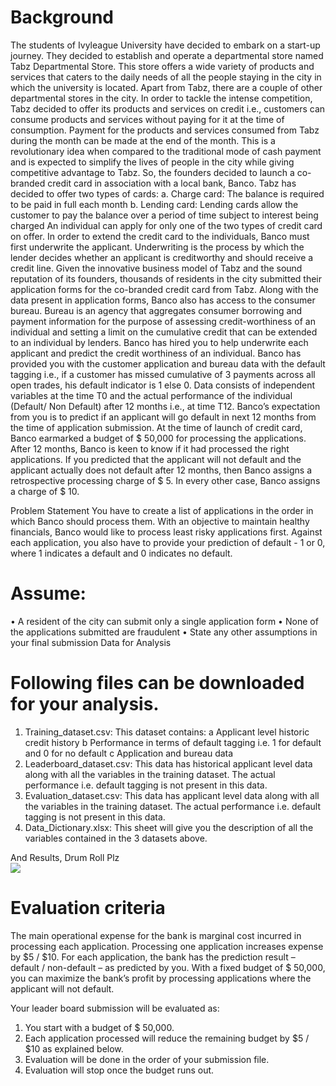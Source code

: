 # Background 
The students of Ivyleague University have decided to embark on a start-up journey. They decided to establish and operate a departmental store named Tabz Departmental Store. This store offers a wide variety of products and services that caters to the daily needs of all the people staying in the city in which the university is located. Apart from Tabz, there are a couple of other departmental stores in the city. In order to tackle the intense competition, Tabz decided to offer its products and services on credit i.e., customers can consume products and services without paying for it at the time of consumption. Payment for the products and services consumed from Tabz during the month can be made at the end of the month. This is a revolutionary idea when compared to the traditional mode of cash payment and is expected to simplify the lives of people in the city while giving competitive advantage to Tabz. So, the founders decided to launch a co-branded credit card in association with a local bank, Banco. Tabz has decided to offer two types of cards:
a.	Charge card: The balance is required to be paid in full each month
b.	Lending card: Lending cards allow the customer to pay the balance over a period of time subject to interest being charged
An individual can apply for only one of the two types of credit card on offer. In order to extend the credit card to the individuals, Banco must first underwrite the applicant. Underwriting is the process by which the lender decides whether an applicant is creditworthy and should receive a credit line. Given the innovative business model of Tabz and the sound reputation of its founders, thousands of residents in the city submitted their application forms for the co-branded credit card from Tabz. Along with the data present in application forms, Banco also has access to the consumer bureau. Bureau is an agency that aggregates consumer borrowing and payment information for the purpose of assessing credit-worthiness of an individual and setting a limit on the cumulative credit that can be extended to an individual by lenders.
Banco has hired you to help underwrite each applicant and predict the credit worthiness of an individual. Banco has provided you with the customer application and bureau data with the default tagging i.e., if a customer has missed cumulative of 3 payments across all open trades, his default indicator is 1 else 0. Data consists of independent variables at the time T0 and the actual performance of the individual (Default/ Non Default) after 12 months i.e., at time T12. Banco’s expectation from you is to predict if an applicant will go default in next 12 months from the time of application submission.
At the time of launch of credit card, Banco earmarked a budget of $ 50,000 for processing the applications. After 12 months, Banco is keen to know if it had processed the right applications. If you predicted that the applicant will not default and the applicant actually does not default after 12 months, then Banco assigns a retrospective processing charge of $ 5. In every other case, Banco assigns a charge of $ 10.

Problem Statement
You have to create a list of applications in the order in which Banco should process them. With an objective to maintain healthy financials, Banco would like to process least risky applications first. Against each application, you also have to provide your prediction of default - 1 or 0, where 1 indicates a default and 0 indicates no default.

# Assume:
•	A resident of the city can submit only a single application form
•	None of the applications submitted are fraudulent
•	State any other assumptions in your final submission
Data for Analysis
 
# Following files can be downloaded for your analysis.
1.	Training_dataset.csv: This dataset contains:
a	Applicant level historic credit history
b	Performance in terms of default tagging i.e. 1 for default and 0 for no default
c	Application and bureau data
2.	Leaderboard_dataset.csv: This data has historical applicant level data along with all the variables in the training dataset. The actual performance i.e. default tagging is not present in this data.
3.	Evaluation_dataset.csv: This data has applicant level data along with all the variables in the training dataset. The actual performance i.e. default tagging is not present in this data.
4.	Data_Dictionary.xlsx: This sheet will give you the description of all the variables contained in the 3 datasets above.  

And Results, Drum Roll Plz           
                                                      ![](rank43.png)
                                                     
                                                      
# Evaluation criteria
The main operational expense for the bank is marginal cost incurred in processing each application. Processing one application increases expense by $5 / $10. For each application, the bank has the prediction result – default / non-default – as predicted by you. With a fixed budget of $ 50,000, you can maximize the bank’s profit by processing applications where the applicant will not default. 

Your leader board submission will be evaluated as:
1.	You start with a budget of $ 50,000. 
2.	Each application processed will reduce the remaining budget by $5 / $10 as explained below. 
3.	Evaluation will be done in the order of your submission file. 
4.	Evaluation will stop once the budget runs out.

                                                     
                                                      
                                                      
                                                      
                                                      
                                                      
                                                      
                                                      
                                                      
                                                      
                                                      
                                                      
                                                      
                                                      
                                                      
                                                      
                                                      
                                                      
                                                      
                                                      
                                                      
                                                      
                                                      
                                                      
                                                      
                                                      
                                                      
                                                      
                                                      
                                                      


